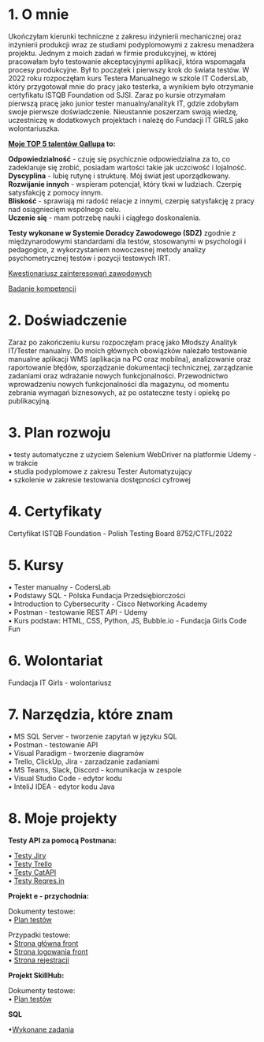 
# **1. O mnie**

   Ukończyłam kierunki techniczne z zakresu inżynierii mechanicznej oraz inżynierii produkcji
wraz ze studiami podyplomowymi z zakresu menadżera projektu. Jednym z moich zadań w
firmie produkcyjnej, w której pracowałam było testowanie akceptacyjnymi aplikacji, która wspomagała
procesy produkcyjne. Był to początek i pierwszy krok do świata testów. W 2022 roku rozpoczęłam kurs Testera Manualnego w szkole IT CodersLab, który
przygotował mnie do pracy jako testerka, a wynikiem było otrzymanie certyfikatu ISTQB Foundation od SJSI.
Zaraz po kursie otrzymałam pierwszą pracę jako junior tester manualny/analityk IT, gdzie zdobyłam swoje pierwsze doświadczenie.
Nieustannie poszerzam swoją wiedzę, uczestniczę w dodatkowych projektach i należę do Fundacji IT GIRLS jako wolontariuszka.    

**[Moje TOP 5 talentów Gallupa](https://drive.google.com/file/d/1yeA4RT8mD1uAq6rxnDT4P0RfzmE66e0I/view?usp=drive_link) to:**   

**Odpowiedzialność** - czuję się psychicznie odpowiedzialna za to, co zadeklaruje się zrobić, posiadam wartości takie jak uczciwość i lojalność.   
**Dyscyplina** - lubię rutynę i strukturę. Mój świat jest uporządkowany.    
**Rozwijanie innych** - wspieram potencjał, który tkwi w ludziach. Czerpię satysfakcję z pomocy innym.   
**Bliskość** - sprawiają mi radość relacje z innymi, czerpię satysfakcję z pracy nad osiągniecięm wspólnego celu.   
**Uczenie się** - mam potrzebę nauki i ciągłego doskonalenia.    

**Testy wykonane w Systemie Doradcy Zawodowego (SDZ)** zgodnie z międzynarodowymi standardami dla testów, stosowanymi w psychologii i pedagogice, z wykorzystaniem nowoczesnej metody analizy psychometrycznej testów i pozycji testowych IRT.   

[Kwestionariusz zainteresowań zawodowych](https://drive.google.com/file/d/1px8pkptLQLe_lGf0WYSlz1HYqOM9J1OG/view?usp=drive_link)    

[Badanie kompetencji](https://drive.google.com/file/d/15tlVYUegX1_7q0EkH0aZ4Kmodxs5XAa8/view?usp=drive_link)    


# **2. Doświadczenie**

   Zaraz po zakończeniu kursu rozpoczęłam pracę jako Młodszy Analityk IT/Tester manualny. 
Do moich głównych obowiązków należało testowanie manualne aplikacji WMS (aplikacja na PC oraz mobilna), analizowanie oraz raportowanie błędów, sporządzanie dokumentacji
technicznej, zarządzanie zadaniami oraz wdrażanie nowych funkcjonalności. 
Przewodnictwo wprowadzeniu nowych funkcjonalności dla magazynu, od momentu zebrania wymagań biznesowych, aż po ostateczne testy i opiekę po publikacyjną.

# **3. Plan rozwoju**

   • testy automatyczne z użyciem Selenium WebDriver na platformie Udemy - w trakcie   
   • studia podyplomowe z zakresu Tester Automatyzujący   
   • szkolenie w zakresie testowania dostępności cyfrowej   
   
# **4. Certyfikaty**

   Certyfikat ISTQB Foundation  - Polish Testing Board 8752/CTFL/2022

# **5. Kursy**

   • Tester manualny - CodersLab   
   • Podstawy SQL - Polska Fundacja Przedsiębiorczości   
   • Introduction to Cybersecurity - Cisco Networking Academy   
   • Postman - testowanie REST API - Udemy   
   • Kurs podstaw: HTML, CSS, Python, JS, Bubble.io - Fundacja Girls Code Fun  

# **6. Wolontariat**

   Fundacja IT Girls - wolontariusz

# **7. Narzędzia, które znam**

• MS SQL Server - tworzenie zapytań w języku SQL   
• Postman - testowanie API  
• Visual Paradigm - tworzenie diagramów   
• Trello, ClickUp, Jira - zarzadzanie zadaniami    
• MS Teams, Slack, Discord - komunikacja w zespole  
• Visual Studio Code - edytor kodu  
• InteliJ IDEA - edytor kodu Java  

# **8. Moje projekty**


**Testy API za pomocą Postmana:**    

• [Testy Jiry](https://github.com/jprzybytkowska/Jira-Postman-tests)    
• [Testy Trello](https://github.com/jprzybytkowska/Trello-Postman-Tests)   
• [Testy CatAPI](https://github.com/jprzybytkowska/TheCatAPI-Postman-Tests)   
• [Testy Reqres.in](https://github.com/jprzybytkowska/reqres.in-Postman-Tests)  


**Projekt e - przychodnia:**  

Dokumenty testowe:   
• [Plan testów](https://github.com/jprzybytkowska/Dokumenty-testowe-Projekt-Przychodnia/blob/main/PLAN%20TESTO%CC%81W%20e-przychodnia.pdf)  
            
Przypadki testowe:   
• [Strona główna front](https://docs.google.com/spreadsheets/d/1P97LOrVHQD8s6V1xENHK320XPEoqtapy5ZtchSUQJ5c/edit?usp=drive_link)    
• [Strona logowania front](https://docs.google.com/spreadsheets/d/1Dz729Q3Z0zhLQ1ErEvl2vnZogJzcP1HOTskVsiCakg0/edit?usp=drive_link)    
• [Strona rejestracji](https://docs.google.com/spreadsheets/d/1BQllDz7C_nhCOElG0e4XuiVRyjWcAJGr6fKVmZ1Jzpg/edit?usp=drive_link)   
            
   

**Projekt SkillHub:** 

Dokumenty testowe:   
• [Plan testów](https://github.com/jprzybytkowska/Dokumenty-Testowe-Projekt-SkillHub/blob/main/PLAN%20TESTO%CC%81W%20SkillHub.pdf)   


**SQL**   
 
•[Wykonane zadania](https://github.com/jprzybytkowska/SQL)    












